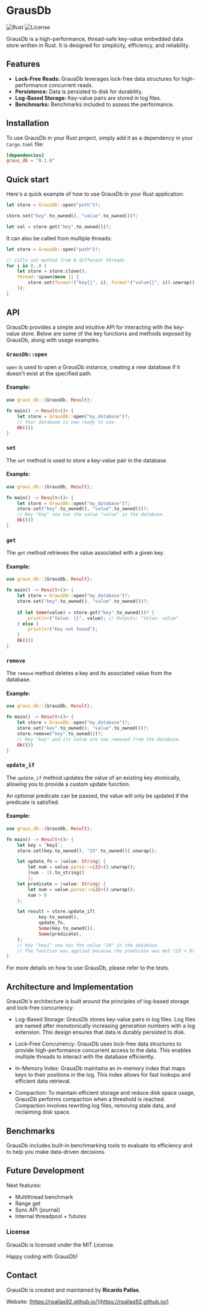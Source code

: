 # GrausDb

![Rust](https://img.shields.io/badge/Rust-1.53+-orange)
![License](https://img.shields.io/badge/license-MIT-blue)

GrausDb is a high-performance, thread-safe key-value embedded data store written in Rust. It is designed for simplicity, efficiency, and reliability.
## Features

- **Lock-Free Reads:** GrausDb leverages lock-free data structures for high-performance concurrent reads.
- **Persistence:** Data is persisted to disk for durability.
- **Log-Based Storage:** Key-value pairs are stored in log files.
- **Benchmarks:** Benchmarks included to assess the performance.
## Installation

To use GrausDb in your Rust project, simply add it as a dependency in your `Cargo.toml` file:

```toml
[dependencies]
graus_db = "0.1.0"
```


## Quick start

Here's a quick example of how to use GrausDb in your Rust application:

```rust
let store = GrausDb::open("path")?;

store.set("key".to_owned(), "value".to_owned())?;

let val = store.get("key".to_owned())?;
```

It can also be called from multiple threads:

```rust
let store = GrausDb::open("path")?;

// Calls set method from 8 different threads
for i in 0..8 {
    let store = store.clone();
    thread::spawn(move || {
        store.set(format!("key{}", i), format!("value{}", i)).unwrap();
    });
}
```

## API

GrausDb provides a simple and intuitive API for interacting with the key-value store. Below are some of the key functions and methods exposed by GrausDb, along with usage examples.

### `GrausDb::open`

`open` is used to open a GrausDb instance, creating a new database if it doesn't exist at the specified path.

#### Example:

```rust
use graus_db::{GrausDb, Result};

fn main() -> Result<()> {
    let store = GrausDb::open("my_database")?;
    // Your database is now ready to use.
    Ok(())
}
```

### `set`

The `set` method is used to store a key-value pair in the database.

#### Example:

```rust
use graus_db::{GrausDb, Result};

fn main() -> Result<()> {
    let store = GrausDb::open("my_database")?;
    store.set("key".to_owned(), "value".to_owned())?;
    // Key "key" now has the value "value" in the database.
    Ok(())
}
```

### `get`

The `get` method retrieves the value associated with a given key.


#### Example:

```rust
use graus_db::{GrausDb, Result};

fn main() -> Result<()> {
    let store = GrausDb::open("my_database")?;
    store.set("key".to_owned(), "value".to_owned())?;
    
    if let Some(value) = store.get("key".to_owned())? {
        println!("Value: {}", value); // Outputs: "Value: value"
    } else {
        println!("Key not found");
    }
    Ok(())
}
```

### `remove`

The `remove` method deletes a key and its associated value from the database.


#### Example:

```rust
use graus_db::{GrausDb, Result};

fn main() -> Result<()> {
    let store = GrausDb::open("my_database")?;
    store.set("key".to_owned(), "value".to_owned())?;
    store.remove("key".to_owned())?;
    // Key "key" and its value are now removed from the database.
    Ok(())
}
```


### `update_if`

The `update_if` method updates the value of an existing key atomically, allowing you to provide a custom update function. 

An optional predicate can be passed, the value will only be updated if the predicate is satisfied.

#### Example:

```rust
use graus_db::{GrausDb, Result};

fn main() -> Result<()> {
    let key = ¨key1¨;
    store.set(key.to_owned(), "25".to_owned()).unwrap();

    let update_fn = |value: String| {
        let num = value.parse::<i32>().unwrap();
        (num - 1).to_string()
        };
    let predicate = |value: String| {
        let num = value.parse::<i32>().unwrap();
        num > 0
    };

    let result = store.update_if(
            key.to_owned(),
            update_fn,
            Some(key.to_owned()),
            Some(predicate),
    );
    // Key "key1" now has the value "24" in the database.
    // The function was applied because the predicate was met (25 > 0)
}
```


For more details on how to use GrausDb, please refer to the tests.

## Architecture and Implementation

GrausDb's architecture is built around the principles of log-based storage and lock-free concurrency:

- Log-Based Storage: GrausDb stores key-value pairs in log files. Log files are named after monotonically increasing generation numbers with a log extension. This design ensures that data is durably persisted to disk.

- Lock-Free Concurrency: GrausDb uses lock-free data structures to provide high-performance concurrent access to the data. This enables multiple threads to interact with the database efficiently.

- In-Memory Index: GrausDb maintains an in-memory index that maps keys to their positions in the log. This index allows for fast lookups and efficient data retrieval.

- Compaction: To maintain efficient storage and reduce disk space usage, GrausDb performs compaction when a threshold is reached. Compaction involves rewriting log files, removing stale data, and reclaiming disk space.



## Benchmarks
GrausDb includes built-in benchmarking tools to evaluate its efficiency and to help you make data-driven decisions.

## Future Development
Next features:
- Multithread benchmark
- Range get
- Sync API (journal)
- Internal threadpool + futures

### License
GrausDb is licensed under the MIT License. 

Happy coding with GrausDb!

## Contact

GrausDb is created and maintained by **Ricardo Pallas**.

Website: [https://rpallas92.github.io/](https://rpallas92.github.io/)


